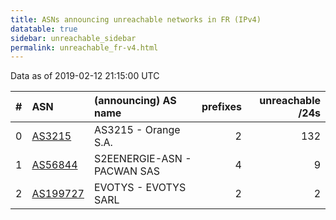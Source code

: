 ```yaml
---
title: ASNs announcing unreachable networks in FR (IPv4)
datatable: true
sidebar: unreachable_sidebar
permalink: unreachable_fr-v4.html
---
```


Data as of 2019-02-12 21:15:00 UTC


<div class="datatable-begin"></div>

|   # | ASN                                      | (announcing) AS name        |   prefixes |   unreachable /24s |
|----:|:-----------------------------------------|:----------------------------|-----------:|-------------------:|
|   0 | [AS3215](unreachable_AS3215-v4.html)     | AS3215 - Orange S.A.        |          2 |                132 |
|   1 | [AS56844](unreachable_AS56844-v4.html)   | S2EENERGIE-ASN - PACWAN SAS |          4 |                  9 |
|   2 | [AS199727](unreachable_AS199727-v4.html) | EVOTYS - EVOTYS SARL        |          2 |                  2 |

<div class="datatable-end"></div>
